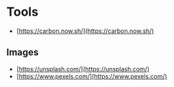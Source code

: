 # Tools

* [https://carbon.now.sh/](https://carbon.now.sh/)

## Images

* [https://unsplash.com/](https://unsplash.com/)
* [https://www.pexels.com/](https://www.pexels.com/)